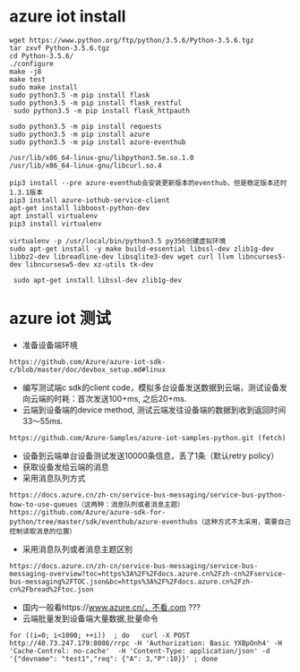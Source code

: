 # azure iot install
```
wget https://www.python.org/ftp/python/3.5.6/Python-3.5.6.tgz
tar zxvf Python-3.5.6.tgz
cd Python-3.5.6/
./configure
make -j8
make test
sudo make install
sudo python3.5 -m pip install flask
sudo python3.5 -m pip install flask_restful
 sudo python3.5 -m pip install flask_httpauth

sudo python3.5 -m pip install requests
sudo python3.5 -m pip install azure
sudo python3.5 -m pip install azure-eventhub

/usr/lib/x86_64-linux-gnu/libpython3.5m.so.1.0
/usr/lib/x86_64-linux-gnu/libcurl.so.4

pip3 install --pre azure-eventhub会安装更新版本的eventhub，但是稳定版本还时1.3.1版本
pip3 install azure-iothub-service-client
apt-get install libboost-python-dev
apt install virtualenv
pip3 install virtualenv

virtualenv -p /usr/local/bin/python3.5 py356创建虚拟环境
sudo apt-get install -y make build-essential libssl-dev zlib1g-dev libbz2-dev libreadline-dev libsqlite3-dev wget curl llvm libncurses5-dev libncursesw5-dev xz-utils tk-dev

 sudo apt-get install libssl-dev zlib1g-dev
```
# azure iot 测试
* 准备设备端环境
```
https://github.com/Azure/azure-iot-sdk-c/blob/master/doc/devbox_setup.md#linux
```
* 编写测试端c sdk的client code，模拟多台设备发送数据到云端，测试设备发向云端的时耗：首次发送100+ms, 之后20+ms.
* 云端到设备端的device method, 测试云端发往设备端的数据到收到返回时间33～55ms.
```
https://github.com/Azure-Samples/azure-iot-samples-python.git (fetch)
```
* 设备到云端单台设备测试发送10000条信息，丢了1条（默认retry policy）
* 获取设备发给云端的消息
* 采用消息队列方式
```
https://docs.azure.cn/zh-cn/service-bus-messaging/service-bus-python-how-to-use-queues（这两种：消息队列或者消息主题）
https://github.com/Azure/azure-sdk-for-python/tree/master/sdk/eventhub/azure-eventhubs（这种方式不太采用，需要自己控制读取消息的位置）
```
* 采用消息队列或者消息主题区别
```
https://docs.azure.cn/zh-cn/service-bus-messaging/service-bus-messaging-overview?toc=https%3A%2F%2Fdocs.azure.cn%2Fzh-cn%2Fservice-bus-messaging%2FTOC.json&bc=https%3A%2F%2Fdocs.azure.cn%2Fzh-cn%2Fbread%2Ftoc.json
```
* 国内一般看https://www.azure.cn/，不看.com
???
* 云端批量发到设备端大量数据,批量命令
```
for ((i=0; i<1000; ++i))  ; do   curl -X POST http://40.73.247.179:8086/rrpc -H 'Authorization: Basic YXBpOnh4' -H 'Cache-Control: no-cache'  -H 'Content-Type: application/json' -d '{"devname": "test1","req": {"A": 3,"P":10}}' ; done
```

